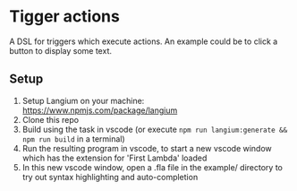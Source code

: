 # Tigger actions

A DSL for triggers which execute actions.
An example could be to click a button to display some text.

## Setup

1. Setup Langium on your machine: https://www.npmjs.com/package/langium
2. Clone this repo
3. Build using the task in vscode (or execute `npm run langium:generate && npm run build` in a terminal)
4. Run the resulting program in vscode, to start a new vscode window which has the extension for 'First Lambda' loaded
5. In this new vscode window, open a .fla file in the example/ directory to try out syntax highlighting and auto-completion
